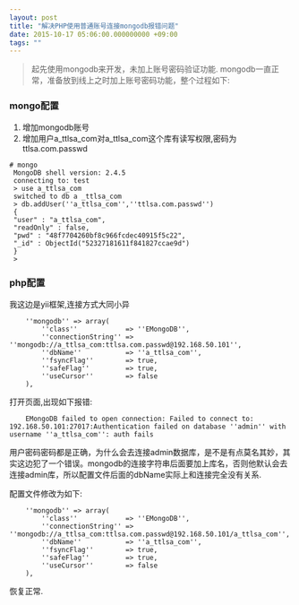 ```yaml
---
layout: post
title: "解决PHP使用普通账号连接mongodb报错问题"
date: 2015-10-17 05:06:00.000000000 +09:00
tags: ""
---
```

>起先使用mongodb来开发，未加上账号密码验证功能. mongodb一直正常，准备放到线上之时加上账号密码功能，整个过程如下:
### mongo配置

1. 增加mongodb账号
2. 增加用户a_ttlsa_com对a_ttlsa_com这个库有读写权限,密码为ttlsa.com.passwd

```
# mongo
 MongoDB shell version: 2.4.5
 connecting to: test
 > use a_ttlsa_com
 switched to db a _ttlsa_com
 > db.addUser(''a_ttlsa_com'',''ttlsa.com.passwd'')
 {
 "user" : "a_ttlsa_com",
 "readOnly" : false,
 "pwd" : "48f7704260bf8c966fcdec40915f5c22",
 "_id" : ObjectId("52327181611f841827ccae9d")
 }
 >
```
### php配置
我这边是yii框架,连接方式大同小异

```
    ''mongodb'' => array(
        ''class''            => ''EMongoDB'',
        ''connectionString'' => ''mongodb://a_ttlsa_com:ttlsa.com.passwd@192.168.50.101'',
        ''dbName''           => ''a_ttlsa_com'',
        ''fsyncFlag''        => true,
        ''safeFlag''         => true,
        ''useCursor''        => false
    ),
```

打开页面,出现如下报错:
```
    EMongoDB failed to open connection: Failed to connect to: 192.168.50.101:27017:Authentication failed on database ''admin'' with username ''a_ttlsa_com'': auth fails
```

用户密码密码都是正确，为什么会去连接admin数据库，是不是有点莫名其妙，其实这边犯了一个错误。mongodb的连接字符串后面要加上库名，否则他默认会去连接admin库，所以配置文件后面的dbName实际上和连接完全没有关系.

配置文件修改为如下:
```
    ''mongodb'' => array(
        ''class''            => ''EMongoDB'',
        ''connectionString'' => ''mongodb://a_ttlsa_com:ttlsa.com.passwd@192.168.50.101/a_ttlsa_com'',
        ''dbName''           => ''a_ttlsa_com'',
        ''fsyncFlag''        => true,
        ''safeFlag''         => true,
        ''useCursor''        => false
    ),
```
恢复正常.
